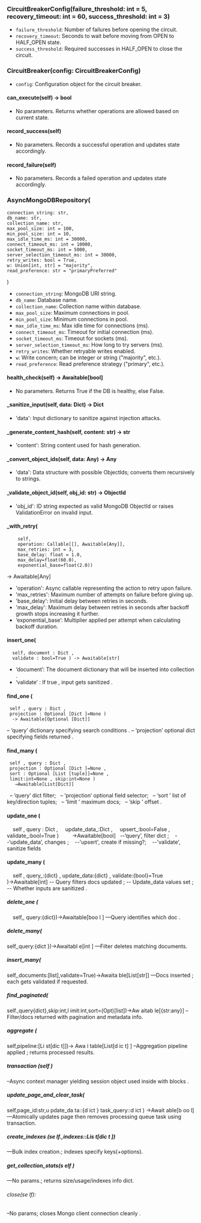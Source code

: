 ### CircuitBreakerConfig(failure_threshold: int = 5, recovery_timeout: int = 60, success_threshold: int = 3)
- `failure_threshold`: Number of failures before opening the circuit.
- `recovery_timeout`: Seconds to wait before moving from OPEN to HALF_OPEN state.
- `success_threshold`: Required successes in HALF_OPEN to close the circuit.

### CircuitBreaker(config: CircuitBreakerConfig)
- `config`: Configuration object for the circuit breaker.

#### can_execute(self) -> bool
- No parameters. Returns whether operations are allowed based on current state.

#### record_success(self)
- No parameters. Records a successful operation and updates state accordingly.

#### record_failure(self)
- No parameters. Records a failed operation and updates state accordingly.

### AsyncMongoDBRepository(
    connection_string: str,
    db_name: str,
    collection_name: str,
    max_pool_size: int = 100,
    min_pool_size: int = 10,
    max_idle_time_ms: int = 30000,
    connect_timeout_ms: int = 10000,
    socket_timeout_ms: int = 5000,
    server_selection_timeout_ms: int = 30000,
    retry_writes: bool = True,
    w: Union[int, str] = "majority",
    read_preference: str = "primaryPreferred"
)
- `connection_string`: MongoDB URI string.
- `db_name`: Database name.
- `collection_name`: Collection name within database.
- `max_pool_size`: Maximum connections in pool.
- `min_pool_size`: Minimum connections in pool.
- `max_idle_time_ms`: Max idle time for connections (ms).
- `connect_timeout_ms`: Timeout for initial connection (ms).
- `socket_timeout_ms`: Timeout for sockets (ms).
- `server_selection_timeout_ms`: How long to try servers (ms).
- `retry_writes`: Whether retryable writes enabled.
- `w`: Write concern; can be integer or string ("majority", etc.).
- `read_preference`: Read preference strategy ("primary", etc.).

#### health_check(self) -> Awaitable[bool]
 - No parameters. Returns True if the DB is healthy, else False.

#### _sanitize_input(self, data: Dict) -> Dict
 - 'data': Input dictionary to sanitize against injection attacks.

#### _generate_content_hash(self, content: str) -> str
 - 'content': String content used for hash generation.

#### _convert_object_ids(self, data: Any) -> Any
 - 'data': Data structure with possible ObjectIds; converts them recursively to strings.

#### _validate_object_id(self, obj_id: str) -> ObjectId
 - 'obj_id': ID string expected as valid MongoDB ObjectId or raises ValidationError on invalid input.

#### _with_retry(
        self,
        operation: Callable[[], Awaitable[Any]],
        max_retries: int = 3,
        base_delay: float = 1.0,
        max_delay=float(60.0),
        exponential_base=float(2.0))
-> Awaitable[Any]
 - 'operation': Async callable representing the action to retry upon failure.
 - 'max_retries': Maximum number of attempts on failure before giving up.
 - 'base_delay': Initial delay between retries in seconds.
 - 'max_delay': Maximum delay between retries in seconds after backoff growth stops increasing it further.
 - ‘exponential_base’: Multiplier applied per attempt when calculating backoff duration.

#### insert_one(
      self, document : Dict ,
      validate : bool=True ) -> Awaitable[str]
   - ‘document’: The document dictionary that will be inserted into collection .
   - ‘validate’ : If true , input gets sanitized .

 #### find_one (
     self , query : Dict ,
     projection : Optional [Dict ]=None )
      -> Awaitable[Optional [Dict]]
   – ‘query’ dictionary specifying search conditions .
   – ‘projection’ optional dict specifying fields returned .

 #### find_many (
     self , query : Dict ,
     projection : Optional [Dict ]=None ,
     sort : Optional [List [tuple]]=None ,
     limit:int=None , skip:int=None )
       →Awaitable[List[Dict]]
   – ‘query’ dict filter;
   – ‘projection’ optional field selector;
   – ‘sort ’ list of key/direction tuples;
   – ’limit ’ maximum docs;
   – ’skip ’ offset .

 #### update_one (
     self , query : Dict ,
     update_data_:Dict ,
     upsert_:bool=False ,
     validate_:bool=True ) 
         →Awaitable[bool]
   --‘query’, filter dict ;
   --‘update_data’, changes ;
   --'upsert', create if missing?;
   --'validate', sanitize fields

 #### update_many (
    self , query_:{dict} , update_data:{dict} , validate:{bool}=True )→Awaitable[int]
-- Query filters docs updated ; 
-- Update_data values set ;
-- Whether inputs are sanitized .

 ##### delete_one (
    self,, query:{dict})->Awaitable[boo l ]
—Query identifies which doc .

##### delete_many(
self,,query:{dict })->Awaitabl e[int ]
—Filter deletes matching documents.

##### insert_many(
self,,documents:[list],validate=True)->Awaita ble[List[str]] 
—Docs inserted ; each gets validated if requested.

##### find_paginated(
self.,query{dict},skip:int,l imit:int,sort=(Opt)[list])→Aw aitab le[{str:any}]
–Filter/docs returned with pagination and metadata info.

##### aggregate (
self,pipeline:[Li st[dic t]])-> Awa i table[List[d ic t] ]
–Aggregation pipeline applied ; returns processed results.

##### transaction (self )  
–Async context manager yielding session object used inside with blocks .

 ##### update_page_and_clear_task(
self,page_id:str,u pdate_da ta::{d ict } task_query::d ict )
 →Await able[b oo l]
 —Atomically updates page then removes processing queue task using transaction.

 ##### create_indexes (se lf.,indexes::Lis t[dic t ])
 —Bulk index creation.; indexes specify keys(+options).

##### get_collection_stats(s elf )  
—No params.; returns size/usage/indexes info dict.

###### close(se lf):
–No params; closes Mongo client connection cleanly .